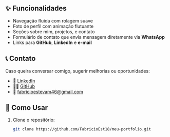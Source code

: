 
## ✨ Funcionalidades

- Navegação fluida com rolagem suave
- Foto de perfil com animação flutuante
- Seções sobre mim, projetos, e contato
- Formulário de contato que envia mensagem diretamente via **WhatsApp**
- Links para **GitHub**, **LinkedIn** e **e-mail**

## 📞 Contato

Caso queira conversar comigo, sugerir melhorias ou oportunidades:

- 💼 [LinkedIn](https://www.linkedin.com/in/fabr%C3%ADcioc%C3%A9sar/)
- 🧑‍💻 [GitHub](https://github.com/FabricioEst18)
- 📧 fabricioestevam46@gmail.com

## 🚀 Como Usar

1. Clone o repositório:
   ```bash
   git clone https://github.com/FabricioEst18/meu-portfolio.git
